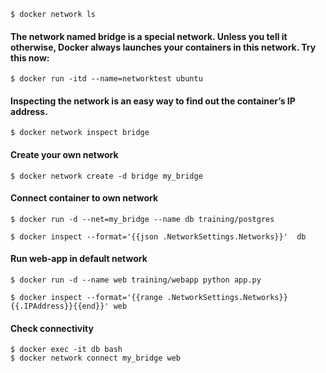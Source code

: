 ```
$ docker network ls
```

#### The network named bridge is a special network. Unless you tell it otherwise, Docker always launches your containers in this network. Try this now:

```
$ docker run -itd --name=networktest ubuntu
```

#### Inspecting the network is an easy way to find out the container’s IP address.

```
$ docker network inspect bridge
```


#### Create your own network

```
$ docker network create -d bridge my_bridge
```

#### Connect container to own network

```
$ docker run -d --net=my_bridge --name db training/postgres
```


```
$ docker inspect --format='{{json .NetworkSettings.Networks}}'  db
```

#### Run web-app in default network 

```
$ docker run -d --name web training/webapp python app.py
```

```
$ docker inspect --format='{{range .NetworkSettings.Networks}}{{.IPAddress}}{{end}}' web
```

#### Check connectivity
```
$ docker exec -it db bash
$ docker network connect my_bridge web
```

